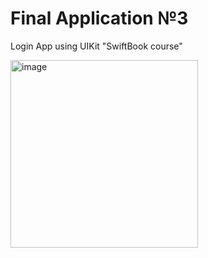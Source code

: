 # Final Application №3
Login App using UIKit "SwiftBook course"

<img src=" " alt="image" style="width:300px;"/>

